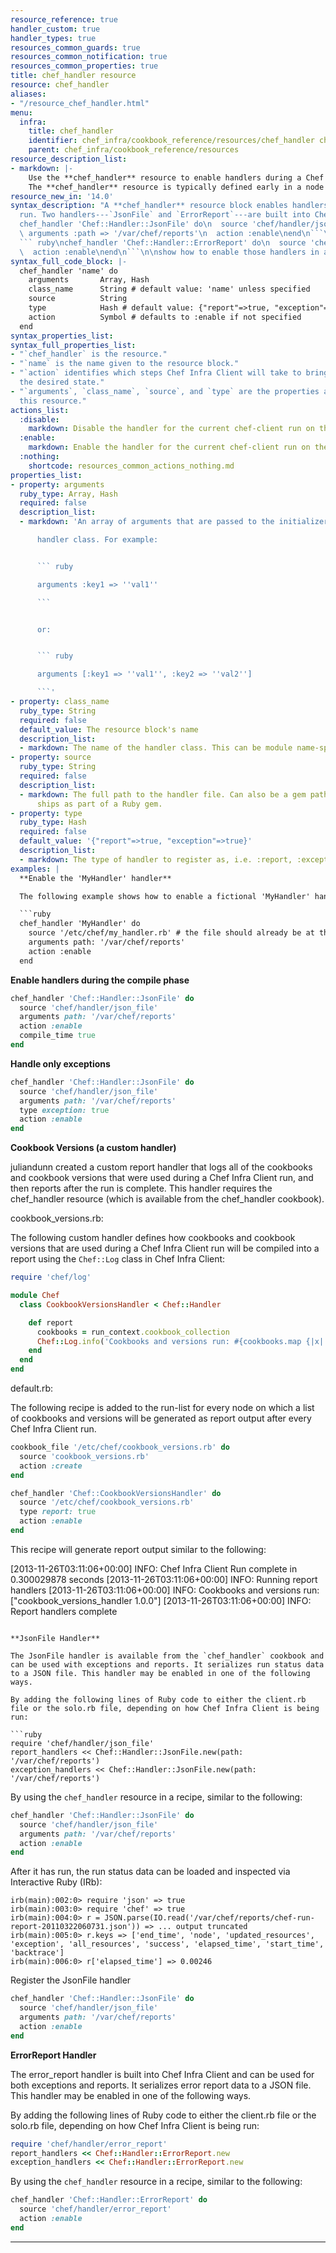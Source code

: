 ```yaml
---
resource_reference: true
handler_custom: true
handler_types: true
resources_common_guards: true
resources_common_notification: true
resources_common_properties: true
title: chef_handler resource
resource: chef_handler
aliases:
- "/resource_chef_handler.html"
menu:
  infra:
    title: chef_handler
    identifier: chef_infra/cookbook_reference/resources/chef_handler chef_handler
    parent: chef_infra/cookbook_reference/resources
resource_description_list:
- markdown: |-
    Use the **chef_handler** resource to enable handlers during a Chef Infra Client run. The resource allows arguments to be passed to Chef Infra Client, which then applies the conditions defined by the custom handler to the node attribute data collected during a Chef Infra Client run, and then processes the handler based on that data.
    The **chef_handler** resource is typically defined early in a node's run-list (often being the first item). This ensures that all of the handlers will be available for the entire Chef Infra Client run.
resource_new_in: '14.0'
syntax_description: "A **chef_handler** resource block enables handlers during a chef-client\n\
  run. Two handlers---`JsonFile` and `ErrorReport`---are built into Chef:\n\n``` ruby\n\
  chef_handler 'Chef::Handler::JsonFile' do\n  source 'chef/handler/json_file'\n \
  \ arguments :path => '/var/chef/reports'\n  action :enable\nend\n```\n\nand:\n\n\
  ``` ruby\nchef_handler 'Chef::Handler::ErrorReport' do\n  source 'chef/handler/error_report'\n\
  \  action :enable\nend\n```\n\nshow how to enable those handlers in a recipe."
syntax_full_code_block: |-
  chef_handler 'name' do
    arguments       Array, Hash
    class_name      String # default value: 'name' unless specified
    source          String
    type            Hash # default value: {"report"=>true, "exception"=>true}
    action          Symbol # defaults to :enable if not specified
  end
syntax_properties_list:
syntax_full_properties_list:
- "`chef_handler` is the resource."
- "`name` is the name given to the resource block."
- "`action` identifies which steps Chef Infra Client will take to bring the node into
  the desired state."
- "`arguments`, `class_name`, `source`, and `type` are the properties available to
  this resource."
actions_list:
  :disable:
    markdown: Disable the handler for the current chef-client run on the current node.
  :enable:
    markdown: Enable the handler for the current chef-client run on the current node.
  :nothing:
    shortcode: resources_common_actions_nothing.md
properties_list:
- property: arguments
  ruby_type: Array, Hash
  required: false
  description_list:
  - markdown: 'An array of arguments that are passed to the initializer for the

      handler class. For example:


      ``` ruby

      arguments :key1 => ''val1''

      ```


      or:


      ``` ruby

      arguments [:key1 => ''val1'', :key2 => ''val2'']

      ```'
- property: class_name
  ruby_type: String
  required: false
  default_value: The resource block's name
  description_list:
  - markdown: The name of the handler class. This can be module name-spaced.
- property: source
  ruby_type: String
  required: false
  description_list:
  - markdown: The full path to the handler file. Can also be a gem path if the handler
      ships as part of a Ruby gem.
- property: type
  ruby_type: Hash
  required: false
  default_value: '{"report"=>true, "exception"=>true}'
  description_list:
  - markdown: The type of handler to register as, i.e. :report, :exception or both.
examples: |
  **Enable the 'MyHandler' handler**

  The following example shows how to enable a fictional 'MyHandler' handler which is located on disk at `/etc/chef/my_handler.rb`. The handler will be configured to run with Chef Infra Client and will be passed values to the handler's initializer method:

  ```ruby
  chef_handler 'MyHandler' do
    source '/etc/chef/my_handler.rb' # the file should already be at this path
    arguments path: '/var/chef/reports'
    action :enable
  end
  ```

  **Enable handlers during the compile phase**

  ```ruby
  chef_handler 'Chef::Handler::JsonFile' do
    source 'chef/handler/json_file'
    arguments path: '/var/chef/reports'
    action :enable
    compile_time true
  end
  ```

  **Handle only exceptions**

  ```ruby
  chef_handler 'Chef::Handler::JsonFile' do
    source 'chef/handler/json_file'
    arguments path: '/var/chef/reports'
    type exception: true
    action :enable
  end
  ```

  **Cookbook Versions (a custom handler)**

  juliandunn created a custom report handler that logs all of the cookbooks and cookbook versions that were used during a Chef Infra Client run, and then reports after the run is complete. This handler requires the chef_handler resource (which is available from the chef_handler cookbook).

  cookbook_versions.rb:

  The following custom handler defines how cookbooks and cookbook versions that are used during a Chef Infra Client run will be compiled into a report using the `Chef::Log` class in Chef Infra Client:

  ```ruby
  require 'chef/log'

  module Chef
    class CookbookVersionsHandler < Chef::Handler

      def report
        cookbooks = run_context.cookbook_collection
        Chef::Log.info('Cookbooks and versions run: #{cookbooks.map {|x| x.name.to_s + ' ' + x.version }}')
      end
    end
  end
  ```

  default.rb:

  The following recipe is added to the run-list for every node on which a list of cookbooks and versions will be generated as report output after every Chef Infra Client run.

  ```ruby
  cookbook_file '/etc/chef/cookbook_versions.rb' do
    source 'cookbook_versions.rb'
    action :create
  end

  chef_handler 'Chef::CookbookVersionsHandler' do
    source '/etc/chef/cookbook_versions.rb'
    type report: true
    action :enable
  end
  ```

  This recipe will generate report output similar to the following:

  [2013-11-26T03:11:06+00:00] INFO: Chef Infra Client Run complete in 0.300029878 seconds
  [2013-11-26T03:11:06+00:00] INFO: Running report handlers
  [2013-11-26T03:11:06+00:00] INFO: Cookbooks and versions run: ["cookbook_versions_handler 1.0.0"]
  [2013-11-26T03:11:06+00:00] INFO: Report handlers complete
  ```

  **JsonFile Handler**

  The JsonFile handler is available from the `chef_handler` cookbook and can be used with exceptions and reports. It serializes run status data to a JSON file. This handler may be enabled in one of the following ways.

  By adding the following lines of Ruby code to either the client.rb file or the solo.rb file, depending on how Chef Infra Client is being run:

  ```ruby
  require 'chef/handler/json_file'
  report_handlers << Chef::Handler::JsonFile.new(path: '/var/chef/reports')
  exception_handlers << Chef::Handler::JsonFile.new(path: '/var/chef/reports')
  ```

  By using the `chef_handler` resource in a recipe, similar to the following:

  ```ruby
  chef_handler 'Chef::Handler::JsonFile' do
    source 'chef/handler/json_file'
    arguments path: '/var/chef/reports'
    action :enable
  end
  ```

  After it has run, the run status data can be loaded and inspected via Interactive Ruby (IRb):

  ```
  irb(main):002:0> require 'json' => true
  irb(main):003:0> require 'chef' => true
  irb(main):004:0> r = JSON.parse(IO.read('/var/chef/reports/chef-run-report-20110322060731.json')) => ... output truncated
  irb(main):005:0> r.keys => ['end_time', 'node', 'updated_resources', 'exception', 'all_resources', 'success', 'elapsed_time', 'start_time', 'backtrace']
  irb(main):006:0> r['elapsed_time'] => 0.00246
  ```

  Register the JsonFile handler

  ```ruby
  chef_handler 'Chef::Handler::JsonFile' do
    source 'chef/handler/json_file'
    arguments path: '/var/chef/reports'
    action :enable
  end
  ```

  **ErrorReport Handler**

  The error_report handler is built into Chef Infra Client and can be used for both exceptions and reports. It serializes error report data to a JSON file. This handler may be enabled in one of the following ways.

  By adding the following lines of Ruby code to either the client.rb file or the solo.rb file, depending on how Chef Infra Client is being run:

  ```ruby
  require 'chef/handler/error_report'
  report_handlers << Chef::Handler::ErrorReport.new
  exception_handlers << Chef::Handler::ErrorReport.new
  ```

  By using the `chef_handler` resource in a recipe, similar to the following:

  ```ruby
  chef_handler 'Chef::Handler::ErrorReport' do
    source 'chef/handler/error_report'
    action :enable
  end
  ```
---
```

